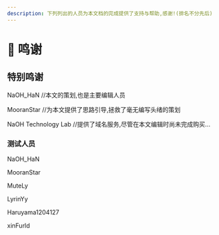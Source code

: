 ```yaml
---
description: 下列列出的人员为本文档的完成提供了支持与帮助,感谢!(排名不分先后)
---
```


# 🙏 鸣谢

## 特别鸣谢

NaOH\_HaN //本文的策划,也是主要编辑人员

MooranStar //为本文提供了思路引导,拯救了毫无编写头绪的策划

NaOH Technology Lab //提供了域名服务,尽管在本文编辑时尚未完成购买...

### 测试人员

NaOH\_HaN

MooranStar

MuteLy

LyrinYy

Haruyama1204127

xinFurld
